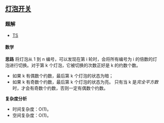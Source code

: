 ## [灯泡开关](https://leetcode-cn.com/problems/bulb-switcher/)

### 题解
+ [TS](../../ts/384/319.ts)

#### 数学
**思路**
将灯泡从 1 到 n 编号，可以发现在第 i 轮时，会将所有编号为 i 的倍数的灯泡进行切换。对于第 k 个灯泡，它被切换的次数正好是 k 的约数个数。
+ 如果 k 有偶数个约数，最后第 k 个灯泡的状态为暗；
+ 如果 k 有奇数个约数，最后第 k 个灯泡的状态为亮。
只有当 k 是*完全平方数*时，才会有奇数个约数，否则一定有偶数个约数。

**复杂度分析**
+ 时间复杂度：O(1)。
+ 空间复杂度：O(1)。